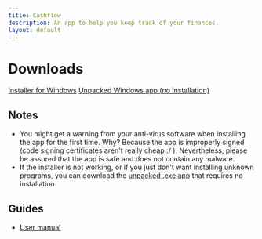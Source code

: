 ```yaml
---
title: Cashflow
description: An app to help you keep track of your finances.
layout: default
---
```


# Downloads

<a href="https://www.dropbox.com/s/qw2v0sdwzq7awrj/Cashflow%20Setup%201.0.0.exe?dl=0" class="download-btn">Installer for Windows</a>
<a href="https://www.dropbox.com/s/vwnvy800zf1sezp/cashflow-win-unpacked.zip?dl=0" class="download-btn">Unpacked Windows app (no installation)</a>
   
## Notes
- You might get a warning from your anti-virus software when installing the app for the first time. 
Why? Because the app is improperly signed (code signing certificates aren't really cheap :/ ). 
Nevertheless, please be assured that the app is safe and does not contain any malware.
- If the installer is not working, or if you just don't want installing unknown programs, you can download the 
<a href="https://www.dropbox.com/s/vwnvy800zf1sezp/cashflow-win-unpacked.zip?dl=0">unpacked .exe app</a> that requires no installation.

## Guides
- [User manual](/cashflow/user-manual)
